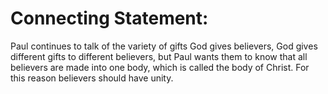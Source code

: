 # Connecting Statement:

Paul continues to talk of the variety of gifts God gives believers, God gives different gifts to different believers, but Paul wants them to know that all believers are made into one body, which is called the body of Christ. For this reason believers should have unity.


